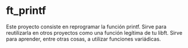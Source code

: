# ft_printf

Este proyecto consiste en reprogramar la función printf. Sirve para reutilizarla en otros proyectos como una función legítima de tu libft. Sirve para aprender, entre otras cosas, a utilizar funciones variádicas.
